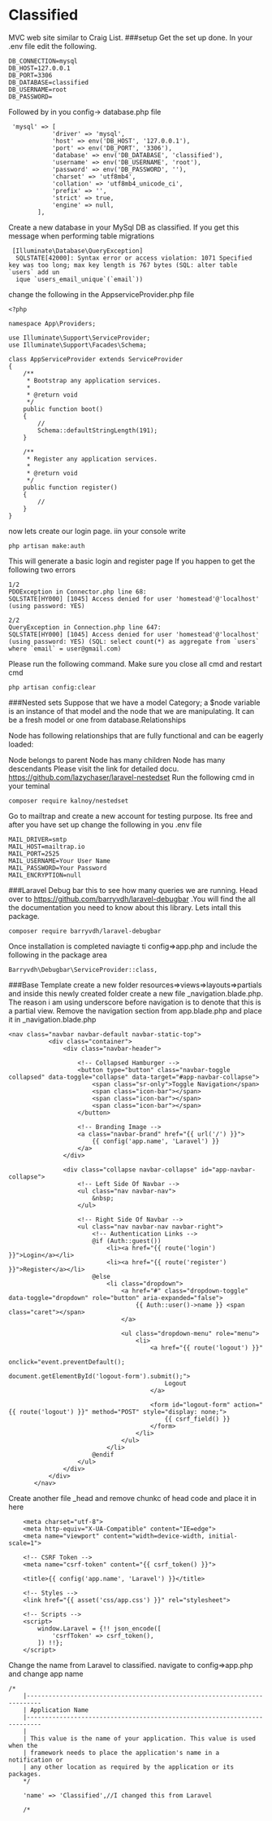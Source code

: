 # Classified
MVC web site similar to Craig List.
###setup
Get the set up done. In your .env file edit the following.
```
DB_CONNECTION=mysql
DB_HOST=127.0.0.1
DB_PORT=3306
DB_DATABASE=classified
DB_USERNAME=root
DB_PASSWORD=

```
Followed by in you config-> database.php file
```
 'mysql' => [
            'driver' => 'mysql',
            'host' => env('DB_HOST', '127.0.0.1'),
            'port' => env('DB_PORT', '3306'),
            'database' => env('DB_DATABASE', 'classified'),
            'username' => env('DB_USERNAME', 'root'),
            'password' => env('DB_PASSWORD', ''),
            'charset' => 'utf8mb4',
            'collation' => 'utf8mb4_unicode_ci',
            'prefix' => '',
            'strict' => true,
            'engine' => null,
        ],
```
Create a new database in your MySql DB as classified.
If you get this message when performing table migrations
```
 [Illuminate\Database\QueryException]
  SQLSTATE[42000]: Syntax error or access violation: 1071 Specified key was too long; max key length is 767 bytes (SQL: alter table `users` add un
  ique `users_email_unique`(`email`))
```

change the following in the AppserviceProvider.php file

```
<?php

namespace App\Providers;

use Illuminate\Support\ServiceProvider;
use Illuminate\Support\Facades\Schema;

class AppServiceProvider extends ServiceProvider
{
    /**
     * Bootstrap any application services.
     *
     * @return void
     */
    public function boot()
    {
        //
        Schema::defaultStringLength(191);
    }

    /**
     * Register any application services.
     *
     * @return void
     */
    public function register()
    {
        //
    }
}

```
now lets create our login page. iin your console write
```
php artisan make:auth
```
This will generate a basic login and register page
If you happen to get the following two errors
```
1/2
PDOException in Connector.php line 68:
SQLSTATE[HY000] [1045] Access denied for user 'homestead'@'localhost' (using password: YES)

2/2
QueryException in Connection.php line 647:
SQLSTATE[HY000] [1045] Access denied for user 'homestead'@'localhost' (using password: YES) (SQL: select count(*) as aggregate from `users` where `email` = user@gmail.com)
```
Please run the following command. Make sure you close all cmd and restart cmd
```
php artisan config:clear
```
###Nested sets
Suppose that we have a model Category; a $node variable is an instance of that model and the node that we are manipulating. It can be a fresh model or one from database.Relationships

Node has following relationships that are fully functional and can be eagerly loaded:

Node belongs to parent
Node has many children
Node has many descendants
Please visit the link for detailed docu. https://github.com/lazychaser/laravel-nestedset
Run the following cmd in your teminal
```
composer require kalnoy/nestedset
```
Go to mailtrap and create a new account for testing purpose. Its free and after you have set up change the following in you .env file
```
MAIL_DRIVER=smtp
MAIL_HOST=mailtrap.io
MAIL_PORT=2525
MAIL_USERNAME=Your User Name
MAIL_PASSWORD=Your Password
MAIL_ENCRYPTION=null
```
###Laravel Debug bar
this to see how many queries we are running. Head over to https://github.com/barryvdh/laravel-debugbar .You will find the all the documentation you need to know about this library. Lets intall this package.
```
composer require barryvdh/laravel-debugbar
```
Once installation is completed naviagte ti config=>app.php and include the following in the package area
```
Barryvdh\Debugbar\ServiceProvider::class,
``` 
###Base Template 
create a new folder resources=>views=>layouts=>partials and inside this newly created folder create a new file _navigation.blade.php. The reason i am using underscore before navigation is to denote that this is a partial view.
 Remove the navigation section from app.blade.php and place it in _navigation.blade.php
 ```
 <nav class="navbar navbar-default navbar-static-top">
            <div class="container">
                <div class="navbar-header">

                    <!-- Collapsed Hamburger -->
                    <button type="button" class="navbar-toggle collapsed" data-toggle="collapse" data-target="#app-navbar-collapse">
                        <span class="sr-only">Toggle Navigation</span>
                        <span class="icon-bar"></span>
                        <span class="icon-bar"></span>
                        <span class="icon-bar"></span>
                    </button>

                    <!-- Branding Image -->
                    <a class="navbar-brand" href="{{ url('/') }}">
                        {{ config('app.name', 'Laravel') }}
                    </a>
                </div>

                <div class="collapse navbar-collapse" id="app-navbar-collapse">
                    <!-- Left Side Of Navbar -->
                    <ul class="nav navbar-nav">
                        &nbsp;
                    </ul>

                    <!-- Right Side Of Navbar -->
                    <ul class="nav navbar-nav navbar-right">
                        <!-- Authentication Links -->
                        @if (Auth::guest())
                            <li><a href="{{ route('login') }}">Login</a></li>
                            <li><a href="{{ route('register') }}">Register</a></li>
                        @else
                            <li class="dropdown">
                                <a href="#" class="dropdown-toggle" data-toggle="dropdown" role="button" aria-expanded="false">
                                    {{ Auth::user()->name }} <span class="caret"></span>
                                </a>

                                <ul class="dropdown-menu" role="menu">
                                    <li>
                                        <a href="{{ route('logout') }}"
                                            onclick="event.preventDefault();
                                                     document.getElementById('logout-form').submit();">
                                            Logout
                                        </a>

                                        <form id="logout-form" action="{{ route('logout') }}" method="POST" style="display: none;">
                                            {{ csrf_field() }}
                                        </form>
                                    </li>
                                </ul>
                            </li>
                        @endif
                    </ul>
                </div>
            </div>
        </nav>
 ```
Create another file _head and remove chunkc of head code and place it in here
```
    <meta charset="utf-8">
    <meta http-equiv="X-UA-Compatible" content="IE=edge">
    <meta name="viewport" content="width=device-width, initial-scale=1">

    <!-- CSRF Token -->
    <meta name="csrf-token" content="{{ csrf_token() }}">

    <title>{{ config('app.name', 'Laravel') }}</title>

    <!-- Styles -->
    <link href="{{ asset('css/app.css') }}" rel="stylesheet">

    <!-- Scripts -->
    <script>
        window.Laravel = {!! json_encode([
            'csrfToken' => csrf_token(),
        ]) !!};
    </script>
```
Change the name from Laravel to classified. navigate to config=>app.php and change app name

```
/*
    |--------------------------------------------------------------------------
    | Application Name
    |--------------------------------------------------------------------------
    |
    | This value is the name of your application. This value is used when the
    | framework needs to place the application's name in a notification or
    | any other location as required by the application or its packages.
    */

    'name' => 'Classified',//I changed this from Laravel

    /*
```